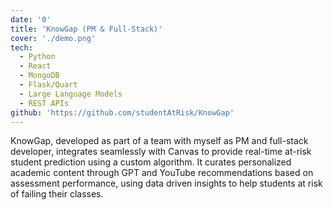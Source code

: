 ```yaml
---
date: '0'
title: 'KnowGap (PM & Full-Stack)' 
cover: './demo.png'
tech:
  - Python
  - React
  - MongoDB
  - Flask/Quart
  - Large Language Models
  - REST APIs
github: 'https://github.com/studentAtRisk/KnowGap'
---
```


KnowGap, developed as part of a team with myself as PM and full-stack developer, integrates seamlessly with Canvas to provide real-time at-risk student prediction using a custom algorithm. It curates personalized academic content through GPT and YouTube recommendations based on assessment performance, using data driven insights to help students at risk of failing their classes.